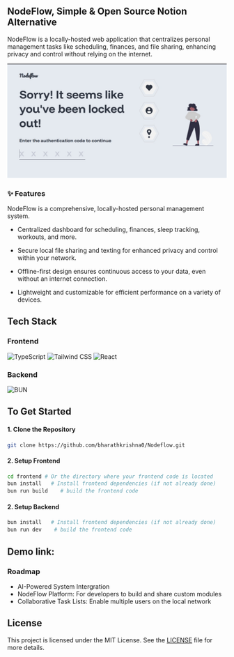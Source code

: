 ## NodeFlow, Simple & Open Source Notion Alternative

NodeFlow is a locally-hosted web application that centralizes personal management tasks like scheduling, finances, and file sharing, enhancing privacy and control without relying on the internet.

![ Screenshot](docs/authentication.png)

### ✨ Features

NodeFlow is a comprehensive, locally-hosted personal management system.

- Centralized dashboard for scheduling, finances, sleep tracking, workouts, and more.

- Secure local file sharing and texting for enhanced privacy and control within your network.

- Offline-first design ensures continuous access to your data, even without an internet connection.

- Lightweight and customizable for efficient performance on a variety of devices.

## Tech Stack

### Frontend

![TypeScript](https://img.shields.io/badge/TypeScript-007ACC?style=for-the-badge&logo=typescript&logoColor=white)
![Tailwind CSS](https://img.shields.io/badge/Tailwind_CSS-38B2AC?style=for-the-badge&logo=tailwind-css&logoColor=white)
![React](https://img.shields.io/badge/React-20232A?style=for-the-badge&logo=react&logoColor=61DAFB)

### Backend

![BUN](https://img.shields.io/badge/Bun-FDF0D5?style=for-the-badge&logo=bun&logoColor=black)

## To Get Started

#### 1. Clone the Repository

```bash
git clone https://github.com/bharathkrishna0/Nodeflow.git

```

#### 2. Setup Frontend

```bash
cd frontend # Or the directory where your frontend code is located
bun install   # Install frontend dependencies (if not already done)
bun run build    # build the frontend code

```

#### 2. Setup Backend

```bash
bun install   # Install frontend dependencies (if not already done)
bun run dev    # build the frontend code

```

## Demo link:

### Roadmap

- AI-Powered System Intergration
- NodeFlow Platform: For developers to build and share custom modules
- Collaborative Task Lists: Enable multiple users on the local network

## License

This project is licensed under the MIT License. See the [LICENSE](LICENSE) file for more details.
